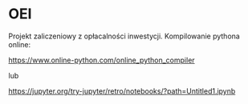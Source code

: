 # OEI
Projekt zaliczeniowy z opłacalności inwestycji.
Kompilowanie pythona online:

https://www.online-python.com/online_python_compiler

lub 

https://jupyter.org/try-jupyter/retro/notebooks/?path=Untitled1.ipynb
